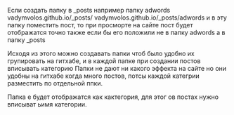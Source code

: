 Если создать папку в _posts например папку adwords
vadymvolos.github.io/_posts/
vadymvolos.github.io/_posts/adwords
и в эту папку поместить пост, то при просморте на сайте пост будет отображатся 
точно также если бы его положили не в папку adwords а в папку _posts

Исходя из этого можно создавать папки чтоб было удобно их групировать на гитхабе, и в каждой папке при создании постов вписывать категорию
Папки не дают ни какого эффекта на сайте но они удобны на гитхабе когда много постов, потсы каждой категрии разместить по отдельной ппки.

Папка е будет отображатся как кактегория, для этог ов постах нужно вписыват ьимя категории.

